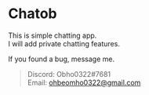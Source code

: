 # Chatob

This is simple chatting app.  
I will add private chatting features.

If you found a bug, message me.  
> Discord: Obho0322#7681  
> Email: ohbeomho0322@gmail.com
